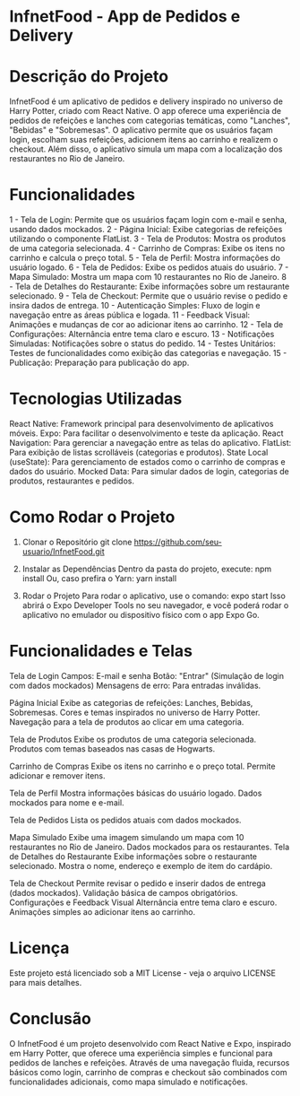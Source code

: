 # InfnetFood - App de Pedidos e Delivery

# Descrição do Projeto
InfnetFood é um aplicativo de pedidos e delivery inspirado no universo de Harry Potter, criado com React Native. O app oferece uma experiência de pedidos de refeições e lanches com categorias temáticas, como "Lanches", "Bebidas" e "Sobremesas". O aplicativo permite que os usuários façam login, escolham suas refeições, adicionem itens ao carrinho e realizem o checkout. Além disso, o aplicativo simula um mapa com a localização dos restaurantes no Rio de Janeiro.

# Funcionalidades
1 - Tela de Login: Permite que os usuários façam login com e-mail e senha, usando dados mockados.
2 - Página Inicial: Exibe categorias de refeições utilizando o componente FlatList.
3 - Tela de Produtos: Mostra os produtos de uma categoria selecionada.
4 - Carrinho de Compras: Exibe os itens no carrinho e calcula o preço total.
5 - Tela de Perfil: Mostra informações do usuário logado.
6 - Tela de Pedidos: Exibe os pedidos atuais do usuário.
7 - Mapa Simulado: Mostra um mapa com 10 restaurantes no Rio de Janeiro.
8 - Tela de Detalhes do Restaurante: Exibe informações sobre um restaurante selecionado.
9 - Tela de Checkout: Permite que o usuário revise o pedido e insira dados de entrega.
10 - Autenticação Simples: Fluxo de login e navegação entre as áreas pública e logada.
11 - Feedback Visual: Animações e mudanças de cor ao adicionar itens ao carrinho.
12 - Tela de Configurações: Alternância entre tema claro e escuro.
13 - Notificações Simuladas: Notificações sobre o status do pedido.
14 - Testes Unitários: Testes de funcionalidades como exibição das categorias e navegação.
15 - Publicação: Preparação para publicação do app.

# Tecnologias Utilizadas
React Native: Framework principal para desenvolvimento de aplicativos móveis.
Expo: Para facilitar o desenvolvimento e teste da aplicação.
React Navigation: Para gerenciar a navegação entre as telas do aplicativo.
FlatList: Para exibição de listas scrolláveis (categorias e produtos).
State Local (useState): Para gerenciamento de estados como o carrinho de compras e dados do usuário.
Mocked Data: Para simular dados de login, categorias de produtos, restaurantes e pedidos.

# Como Rodar o Projeto
1. Clonar o Repositório
git clone https://github.com/seu-usuario/InfnetFood.git

2. Instalar as Dependências
Dentro da pasta do projeto, execute:
npm install
Ou, caso prefira o Yarn:
yarn install

3. Rodar o Projeto
Para rodar o aplicativo, use o comando:
expo start
Isso abrirá o Expo Developer Tools no seu navegador, e você poderá rodar o aplicativo no emulador ou dispositivo físico com o app Expo Go.

# Funcionalidades e Telas
Tela de Login
 Campos: E-mail e senha
 Botão: "Entrar" (Simulação de login com dados mockados)
 Mensagens de erro: Para entradas inválidas.
 
Página Inicial
 Exibe as categorias de refeições: Lanches, Bebidas, Sobremesas.
 Cores e temas inspirados no universo de Harry Potter.
 Navegação para a tela de produtos ao clicar em uma categoria.

Tela de Produtos
 Exibe os produtos de uma categoria selecionada.
 Produtos com temas baseados nas casas de Hogwarts.

Carrinho de Compras
 Exibe os itens no carrinho e o preço total.
 Permite adicionar e remover itens.

Tela de Perfil
 Mostra informações básicas do usuário logado.
 Dados mockados para nome e e-mail.

Tela de Pedidos
 Lista os pedidos atuais com dados mockados.

Mapa Simulado
 Exibe uma imagem simulando um mapa com 10 restaurantes no Rio de Janeiro.
 Dados mockados para os restaurantes.
 Tela de Detalhes do Restaurante
 Exibe informações sobre o restaurante selecionado.
 Mostra o nome, endereço e exemplo de item do cardápio.

Tela de Checkout
 Permite revisar o pedido e inserir dados de entrega (dados mockados).
 Validação básica de campos obrigatórios.
 Configurações e Feedback Visual
 Alternância entre tema claro e escuro.
 Animações simples ao adicionar itens ao carrinho.
 
# Licença
Este projeto está licenciado sob a MIT License - veja o arquivo LICENSE para mais detalhes.

# Conclusão
O InfnetFood é um projeto desenvolvido com React Native e Expo, inspirado em Harry Potter, que oferece uma experiência simples e funcional para pedidos de lanches e refeições. Através de uma navegação fluida, recursos básicos como login, carrinho de compras e checkout são combinados com funcionalidades adicionais, como mapa simulado e notificações.
